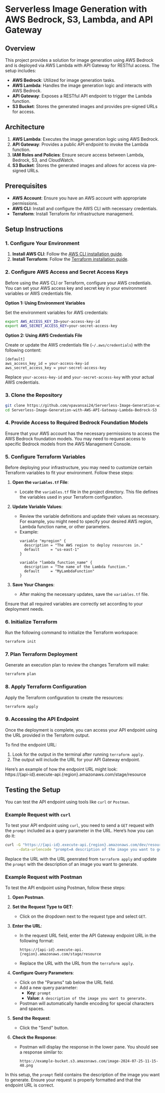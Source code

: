 # Serverless Image Generation with AWS Bedrock, S3, Lambda, and API Gateway

## Overview

This project provides a solution for image generation using AWS Bedrock and is deployed via AWS Lambda with API Gateway for RESTful access. The setup includes:

- **AWS Bedrock**: Utilized for image generation tasks.
- **AWS Lambda**: Handles the image generation logic and interacts with AWS Bedrock.
- **API Gateway**: Exposes a RESTful API endpoint to trigger the Lambda function.
- **S3 Bucket**: Stores the generated images and provides pre-signed URLs for access.

## Architecture

1. **AWS Lambda**: Executes the image generation logic using AWS Bedrock.
2. **API Gateway**: Provides a public API endpoint to invoke the Lambda function.
3. **IAM Roles and Policies**: Ensure secure access between Lambda, Bedrock, S3, and CloudWatch.
4. **S3 Bucket**: Stores the generated images and allows for access via pre-signed URLs.

## Prerequisites

- **AWS Account**: Ensure you have an AWS account with appropriate permissions.
- **AWS CLI**: Install and configure the AWS CLI with necessary credentials.
- **Terraform**: Install Terraform for infrastructure management.

## Setup Instructions

### 1. Configure Your Environment

1. **Install AWS CLI**: Follow the [AWS CLI installation guide](https://docs.aws.amazon.com/cli/latest/userguide/install-cliv2.html).
2. **Install Terraform**: Follow the [Terraform installation guide](https://learn.hashicorp.com/tutorials/terraform/install-cli).

### 2. Configure AWS Access and Secret Access Keys

Before using the AWS CLI or Terraform, configure your AWS credentials. You can set your AWS access key and secret key in your environment variables or AWS credentials file.

**Option 1: Using Environment Variables**

Set the environment variables for AWS credentials:

```bash
export AWS_ACCESS_KEY_ID=your-access-key-id
export AWS_SECRET_ACCESS_KEY=your-secret-access-key
```

**Option 2: Using AWS Credentials File**

Create or update the AWS credentials file (`~/.aws/credentials`) with the following content:

```vbnet
[default]
aws_access_key_id = your-access-key-id
aws_secret_access_key = your-secret-access-key
```
Replace `your-access-key-id` and `your-secret-access-key` with your actual AWS credentials.

### 3. Clone the Repository
```bash
git clone https://github.com/vpavansai24/Serverless-Image-Generation-with-AWS-API-Gateway-Lambda-Bedrock-S3.git
cd Serverless-Image-Generation-with-AWS-API-Gateway-Lambda-Bedrock-S3
```

### 4. Provide Access to Required Bedrock Foundation Models
Ensure that your AWS account has the necessary permissions to access the AWS Bedrock foundation models. You may need to request access to specific Bedrock models from the AWS Management Console.

### 5. Configure Terraform Variables

Before deploying your infrastructure, you may need to customize certain Terraform variables to fit your environment. Follow these steps:

1. **Open the `variables.tf` File**:
   - Locate the `variables.tf` file in the project directory. This file defines the variables used in your Terraform configuration.

2. **Update Variable Values**:
   - Review the variable definitions and update their values as necessary. For example, you might need to specify your desired AWS region, Lambda function name, or other parameters.
   - Example:
     ```hcl
     variable "myregion" {
       description = "The AWS region to deploy resources in."
       default     = "us-east-1"
     }

     variable "lambda_function_name" {
       description = "The name of the Lambda function."
       default     = "MyLambdaFunction"
     }
     ```

3. **Save Your Changes**:
   - After making the necessary updates, save the `variables.tf` file.

Ensure that all required variables are correctly set according to your deployment needs.


### 6. Initialize Terraform
Run the following command to initialize the Terraform workspace:
```bash
terraform init
```

### 7. Plan Terraform Deployment
Generate an execution plan to review the changes Terraform will make:
```bash
terraform plan
```

### 8. Apply Terraform Configuration
Apply the Terraform configuration to create the resources:
```bash
terraform apply
```

### 9. Accessing the API Endpoint

Once the deployment is complete, you can access your API endpoint using the URL provided in the Terraform output. 

To find the endpoint URL:

1. Look for the output in the terminal after running `terraform apply`.
2. The output will include the URL for your API Gateway endpoint.

Here’s an example of how the endpoint URL might look:<br>
https://{api-id}.execute-api.{region}.amazonaws.com/stage/resource


## Testing the Setup

You can test the API endpoint using tools like `curl` or `Postman`.

### Example Request with `curl`

To test your API endpoint using `curl`, you need to send a `GET` request with the `prompt` included as a query parameter in the URL. Here’s how you can do it:

```bash
curl -G "https://{api-id}.execute-api.{region}.amazonaws.com/dev/resource" \
     --data-urlencode "prompt=A description of the image you want to generate."
```

Replace the URL with the URL geenrated from `terraform apply` and update the `prompt` with the description of an image you want to generate.

### Example Request with Postman

To test the API endpoint using Postman, follow these steps:

1. **Open Postman**.

2. **Set the Request Type to GET**:
   - Click on the dropdown next to the request type and select `GET`.

3. **Enter the URL**:
   - In the request URL field, enter the API Gateway endpoint URL in the following format:
     ```plaintext
     https://{api-id}.execute-api.{region}.amazonaws.com/stage/resource
     ```
   - Replace the URL with the URL from the `terraform apply`.

4. **Configure Query Parameters**:
   - Click on the "Params" tab below the URL field.
   - Add a new query parameter:
     - **Key**: `prompt`
     - **Value**: `A description of the image you want to generate.`
   - Postman will automatically handle encoding for special characters and spaces.

5. **Send the Request**:
   - Click the "Send" button.

6. **Check the Response**:
   - Postman will display the response in the lower pane. You should see a response similar to:
     ```
     https://example-bucket.s3.amazonaws.com/image-2024-07-25-11-15-48.png
     ```

In this setup, the `prompt` field contains the description of the image you want to generate. Ensure your request is properly formatted and that the endpoint URL is correct.